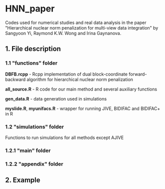 # HNN_paper

Codes used for numerical studies and real data analysis in the paper "Hierarchical nuclear norm penalization for multi-view data integration" by Sangyoon Yi, Raymond K.W. Wong and Irina Gaynanova.

## 1. File description

### 1.1 "functions" folder

**DBFB.rcpp** - Rcpp implementation of dual block-coordinate forward-backward algorithm for hierarchical nuclear norm penalization 
	
**all_source.R** - R code for our main method and several auxiliary functions 

**gen_data.R** - data generation used in simulations

**myslide.R**, **myunifacs.R** - wrapper for running JIVE, BIDIFAC and BIDIFAC+ in R 

### 1.2 "simulations" folder

Functions to run simulations for all methods except AJIVE 

### 1.2.1 "main" folder

### 1.2.2 "appendix" folder

## 2. Example

